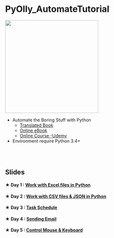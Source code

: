 # PyOlly_AutomateTutorial
<img src='https://automatetheboringstuff.com/images/automate_cover_medium.png' height="300"></img>

* Automate the Boring Stuff with Python
    * [Translated Book](https://www.tenlong.com.tw/products/9789864762729)
    * [Online eBook](https://automatetheboringstuff.com/)
    * [Online Course -Udemy](https://softnshare.wordpress.com/2016/11/23/automateboringstuffwithpython/)
* Environment require Python 3.4+
<br></br>
<br></br>
## Slides
#### ★ Day 1 : [Work with Excel files in Python](https://iamshihshan.github.io/PyOlly_AutomateTutorial/Day1_Python_Deal_Excel.slides.html)
#### ★ Day 2 : [Work with CSV files & JSON  in Python](https://iamshihshan.github.io/PyOlly_AutomateTutorial/Day2_Python_Deal_CSV&JSON.slides.html)
#### ★ Day 3 : [Task Schedule](https://iamshihshan.github.io/PyOlly_AutomateTutorial/Day3_Python_Task_Schedule.slides.html)
#### ★ Day 4 : [Sending Email](https://iamshihshan.github.io/PyOlly_AutomateTutorial/Day4_Python_Sending_Email.slides.html)
#### ★ Day 5 : [Control Mouse & Keyboard](https://iamshihshan.github.io/PyOlly_AutomateTutorial/Day5_Python_Control_Mouse&Keyboard.slides.html)
